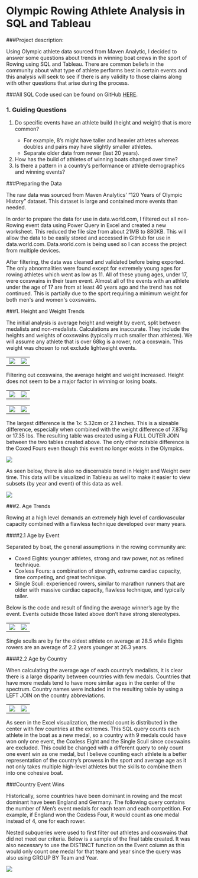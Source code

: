 # Olympic Rowing Athlete Analysis in SQL and Tableau

###Project description: 
<p>Using Olympic athlete data sourced from Maven Analytic, I decided to answer some questions about trends in winning boat crews in the sport of Rowing using SQL and Tableau. There are common beliefs in the community about what type of athlete performs best in certain events and this analysis will seek to see if there is any validity to those claims along with other questions that arise during the process.
</p>

###All SQL Code used can be found on GitHub <a href="https://github.com/mcc450/Olympic-Rowing-Analysis">HERE</a>.

### 1. Guiding Questions
<ol>
  <li>Do specific events have an athlete build (height and weight) that is more common?</li>
  <ul>
      <li>For example, 8’s might have taller and heavier athletes whereas doubles and pairs may have slightly smaller athletes.</li>
      <li>Separate older data from newer (last 20 years).</li>
  </ul>
  <li>How has the build of athletes of winning boats changed over time?</li>
  <li>Is there a pattern in a country’s performance or athlete demographics and winning events?</li>
</ol>

###Preparing the Data
<p>The raw data was sourced from Maven Analytics’ “120 Years of Olympic History” dataset. This dataset is large and contained more events than needed.</p>

<p>In order to prepare the data for use in data.world.com, I filtered out all non-Rowing event data using Power Query in Excel and created a new worksheet. This reduced the file size from about 21MB to 880KB. This will allow the data to be easily stored and accessed in GitHub for use in data.world.com. Data.world.com is being used so I can access the project from multiple devices.
</p>

<p>After filtering, the data was cleaned and validated before being exported. The only  abnormalities were found except for extremely young ages for rowing athletes which went as low as 11. All of these young ages, under 17, were coxswains in their team event. Almost all of the events with an athlete under the age of 17 are from at least 40 years ago and the trend has not continued. This is partially due to the sport requiring a minimum weight for both men's and women's coxswains.
</p>

###1. Height and Weight Trends
<p>The initial analysis is average height and weight by event, split between medalists and non-medalists. Calculations are inaccurate. They include the heights and weights of coxswains (typically much smaller than athletes). We will assume any athlete that is over 68kg is a rower, not a coxswain. This weight was chosen to not exclude lightweight events.
</p>

<table>
  <tr>
    <td><img src="images/Incorrect Winner HW.png"></td>
    <td><img src="images/Incorrect Loser HW.png"></td>
  </tr>
</table>

<p>Filtering out coxswains, the average height and weight increased. Height does not seem to be a major factor in winning or losing boats.
</p>

<table>
  <tr>
    <td><img src="images/Correct Winner HW.png"></td>
    <td><img src="images/Correct Loser HW.png"></td>
  </tr>
</table>

<table>
  <tr>
    <td><img src="images/Winner HW SQL.png"></td>
    <td><img src="images/Loser HW SQL.png"></td>
  </tr>
</table>

<p>The largest difference is the 1x: 5.32cm or 2.1 inches. This is a sizeable difference, especially when combined with the weight difference of 7.87kg or 17.35 lbs. The resulting table was created using a FULL OUTER JOIN between the two tables created above. The only other notable difference is the Coxed Fours even though this event no longer exists in the Olympics.
</p>

<img src="images/Winner Loser HW Diff.png">

<p>As seen below, there is also no discernable trend in Height and Weight over time. This data will be visualized in Tableau as well to make it easier to view subsets (by year and event) of this data as well.
</p>

<img src="images/HW Winner Over Time.png">

###2. Age Trends
<p>Rowing at a high level demands an extremely high level of cardiovascular capacity combined with a flawless technique developed over many years. 
</p>

####2.1 Age by Event
<p>Separated by boat, the general assumptions in the rowing community are:
</p>
<ul>
  <li>Coxed Eights: younger athletes, strong and raw power, not as refined technique.</li>
  <li>Coxless Fours: a combination of strength, extreme cardiac capacity, time competing, and great technique.</li>
  <li>Single Scull: experienced rowers, similar to marathon runners that are older with massive cardiac capacity, flawless technique, and typically taller.</li>
</ul>

<p>Below is the code and result of finding the average winner’s age by the event. Events outside those listed above don’t have strong stereotypes.
</p>

<table>
  <tr>
    <td><img src="images/Winner Avg Age By Event.png"></td>
    <td><img src="images/Winner Avg Age By Event SQL.png"></td>
  </tr>
</table>

<p>Single sculls are by far the oldest athlete on average at 28.5 while Eights rowers are an average of 2.2 years younger at 26.3 years. 
</p>

####2.2 Age by Country
<p>When calculating the average age of each country’s medalists, it is clear there is a large disparity between countries with few medals. Countries that have more medals tend to have more similar ages in the center of the spectrum. Country names were included in the resulting table by using a LEFT JOIN on the country abbreviations.
</p>

<table>
  <tr>
    <td><img src="images/Excel Age By Country Viz.png"></td>
    <td><img src="images/Avg Age by Country and Medal SQL.png"></td>
  </tr>
</table>

<p>As seen in the Excel visualization, the medal count is distributed in the center with few countries at the extremes. This SQL query counts each athlete in the boat as a new medal, so a country with 9 medals could have won only one event, the Coxless Eight and the Single Scull since coxswains are excluded. This could be changed with a different query to only count one event win as one medal, but I believe counting each athlete is a better representation of the country’s prowess in the sport and average age as it not only takes multiple high-level athletes but the skills to combine them into one cohesive boat.
</p>

###Country Event Wins
<p>Historically, some countries have been dominant in rowing and the most dominant have been England and Germany. The following query contains the number of Men’s event medals for each team and each competition. For example, if England won the Coxless Four, it would count as one medal instead of 4, one for each rower.
</p>

<p>Nested subqueries were used to first filter out athletes and coxswains that did not meet our criteria. Below is a sample of the final table created. It was also necessary to use the DISTINCT function on the Event column as this would only count one medal for that team and year since the query was also using GROUP BY Team and Year.
</p>

<img src="images/Country Event Wins By Team And Year.png">













